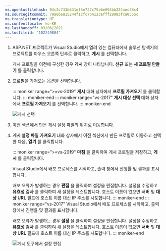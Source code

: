 ```yaml
---
ms.openlocfilehash: 94c2c733b631ef5e727c79a6e093bb224aec38c4
ms.sourcegitcommit: 79a6be815244f1cfc7b4123afff29983fce0555c
ms.translationtype: HT
ms.contentlocale: ko-KR
ms.lasthandoff: 03/06/2021
ms.locfileid: "102249804"
---
```


1. ASP.NET 프로젝트가 Visual Studio에서 열려 있는 컴퓨터에서 솔루션 탐색기의 프로젝트를 마우스 오른쪽 단추로 클릭하고, **게시** 를 선택합니다.

   게시 프로필을 이전에 구성한 경우 **게시** 창이 나타납니다. **신규** 또는 **새 프로필 만들기** 를 클릭합니다.

1. 프로필을 가져오는 옵션을 선택합니다.

   ::: moniker range=">=vs-2019"
   **게시** 대화 상자에서 **프로필 가져오기** 를 클릭합니다.
   ::: moniker-end
   ::: moniker range="vs-2017"
   **게시 대상 선택** 대화 상자에서 **프로필 가져오기** 를 선택합니다.
   ::: moniker-end

   ![게시 선택](../../deployment/media/tutorial-publish-tool-import-profile.png)

1. 이전 섹션에서 만든 게시 설정 파일의 위치로 이동합니다.

1. **게시 설정 파일 가져오기** 대화 상자에서 이전 섹션에서 만든 프로필로 이동하고 선택한 다음, **열기** 를 클릭합니다.

   ::: moniker range=">=vs-2019"
   **마침** 을 클릭하여 게시 프로필을 저장하고, **게시** 를 클릭합니다.

   Visual Studio에서 배포 프로세스를 시작하고, 출력 창에서 진행률 및 결과를 표시합니다.

   배포 오류가 발생하는 경우 **편집** 을 클릭하여 설정을 편집합니다. 설정을 수정하고 **유효성 검사** 를 클릭하여 새 설정을 테스트합니다. 호스트 이름이 없으면 **서버** 및 **대상 URL** 필드에 호스트 이름 대신 IP 주소를 시도합니다.
   ::: moniker-end
   ::: moniker range="vs-2017"
   Visual Studio에서 배포 프로세스를 시작하고, 출력 창에서 진행률 및 결과를 표시합니다.

   배포 오류가 발생하는 경우 **설정** 을 클릭하여 설정을 편집합니다. 설정을 수정하고 **유효성 검사** 를 클릭하여 새 설정을 테스트합니다. 호스트 이름이 없으면 **서버** 및 **대상 URL** 필드에 호스트 이름 대신 IP 주소를 시도합니다.
   ::: moniker-end

   ![게시 도구에서 설정 편집](../../deployment/media/tutorial-configure-publish-settings-in-tool.png)
